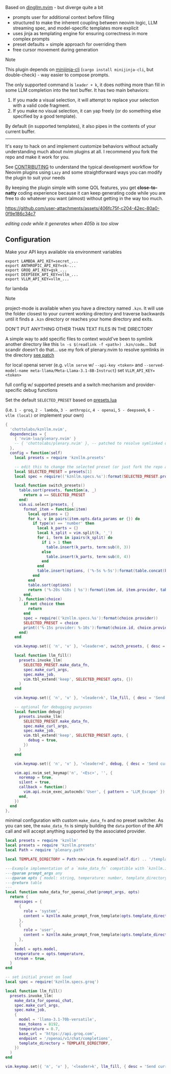 Based on [dingllm.nvim](https://github.com/yacineMTB/dingllm.nvim) - but diverge quite a bit

- prompts user for additional context before filling
- structured to make the inherent coupling between neovim logic, LLM streaming spec, and model-specific templates more explicit
- uses jinja as templating engine for ensuring correctness in more complex prompts
- preset defaults + simple approach for overriding them
- free cursor movement during generation

> [!NOTE]
> This plugin depends on [minijinja-cli](https://github.com/mitsuhiko/minijinja) (`cargo install minijinja-cli`, but double-check) - way easier to compose prompts.

The only supported command is `leader + k`, it does nothing more than fill in some LLM completion into the text buffer. It has two main behaviors:
1. If you made a visual selection, it will attempt to replace your selection with a valid code fragment. 
2. If you make no visual selection, it can yap freely (or do something else specified by a good template).

By default (in supported templates), it also pipes in the contents of your current buffer.

---

It's easy to hack on and implement customize behaviors without actually understanding much about nvim plugins at all. I recommend you fork the repo and make it work for you.

See [CONTRIBUTING](CONTRIBUTING.md) to understand the typical development workflow for Neovim plugins using `Lazy` and some straightforward ways you can modify the plugin to suit your needs

By keeping the plugin simple with some QOL features, you get **close-to-natty** coding experience because it can keep generating code while you are free to do whatever you want (almost) without getting in the way too much.

https://github.com/user-attachments/assets/406fc75f-c204-42ec-80a0-0f9e186c34c7

_editing code while it generates when 405b is too slow_

## Configuration

Make your API keys available via environment variables
```
export LAMBDA_API_KEY=secret_...
export ANTHROPIC_API_KEY=sk-...
export GROQ_API_KEY=gsk_...
export DEEPSEEK_API_KEY=vllm_...
export VLLM_API_KEY=vllm_...
```

for lambda

> [!NOTE]
> project-mode is available when you have a directory named `.kzn`. It will
> use the folder closest to your current working directory and traverse backwards
> until it finds a `.kzn` directory or reaches your home directory and exits.
> 
> DON'T PUT ANYTHING OTHER THAN TEXT FILES IN THE DIRECTORY
> 
> A simple way to add specific files to context would've been to symlink another directory
> like this `ln -s $(readlink -f <path>) .kzn/code`... but scandir doesn't do
> that... use my fork of plenary.nvim to resolve symlinks in the directory [see patch](https://github.com/chottolabs/plenary.nvim/commit/7b0bf11bd3c286d6a45d8f5270369626b2ec6505)

for local openai server (e.g. `vllm serve` w/ `--api-key <token>` and `--served-model-name meta-llama/Meta-Llama-3.1-8B-Instruct`) set `VLLM_API_KEY=<token>`

full config w/ supported presets and a switch mechanism and provider-specific debug functions

Set the default `SELECTED_PRESET` based on [presets.lua](https://github.com/chottolabs/kznllm.nvim/blob/main/lua/kznllm/presets.lua#L279)

(i.e. `1 - groq`, `2 - lambda`, `3 - anthropic`, `4 - openai`, `5 - deepseek`, `6 - vllm (local)` or implement your own)

```lua
{
  'chottolabs/kznllm.nvim',
  dependencies = {
    { 'nvim-lua/plenary.nvim' }
    -- { 'chottolabs/plenary.nvim' }, -- patched to resolve symlinked directories
  },
  config = function(self)
    local presets = require 'kznllm.presets'

    -- edit this to change the selected preset (or just fork the repo and add your own)
    local SELECTED_PRESET = presets[1]
    local spec = require(('kznllm.specs.%s'):format(SELECTED_PRESET.provider))

    local function switch_presets()
      table.sort(presets, function(a, _)
        return a == SELECTED_PRESET
      end)
      vim.ui.select(presets, {
        format_item = function(item)
          local options = {}
          for k, v in pairs(item.opts.data_params or {}) do
            if type(v) == 'number' then
              local k_parts = {}
              local k_split = vim.split(k, '_')
              for i, term in ipairs(k_split) do
                if i > 1 then
                  table.insert(k_parts, term:sub(0, 3))
                else
                  table.insert(k_parts, term:sub(0, 4))
                end
              end
              table.insert(options, ('%-5s %-5s'):format(table.concat(k_parts, '_'), v))
            end
          end
          table.sort(options)
          return ('%-20s %10s | %s'):format(item.id, item.provider, table.concat(options, ' '))
        end,
      }, function(choice)
        if not choice then
          return
        end
        spec = require(('kznllm.specs.%s'):format(choice.provider))
        SELECTED_PRESET = choice
        print(('%-15s provider: %-10s'):format(choice.id, choice.provider))
      end)
    end

    vim.keymap.set({ 'n', 'v' }, '<leader>m', switch_presets, { desc = 'switch between presets' })

    local function llm_fill()
      presets.invoke_llm(
        SELECTED_PRESET.make_data_fn,
        spec.make_curl_args,
        spec.make_job,
        vim.tbl_extend('keep', SELECTED_PRESET.opts, {})
      )
    end

    vim.keymap.set({ 'n', 'v' }, '<leader>k', llm_fill, { desc = 'Send current selection to LLM llm_fill' })

    -- optional for debugging purposes
    local function debug()
      presets.invoke_llm(
        SELECTED_PRESET.make_data_fn,
        spec.make_curl_args,
        spec.make_job,
        vim.tbl_extend('keep', SELECTED_PRESET.opts, {
          debug = true,
        })
      )
    end

    vim.keymap.set({ 'n', 'v' }, '<leader>d', debug, { desc = 'Send current selection to LLM debug' })

    vim.api.nvim_set_keymap('n', '<Esc>', '', {
      noremap = true,
      silent = true,
      callback = function()
        vim.api.nvim_exec_autocmds('User', { pattern = 'LLM_Escape' })
      end,
    })
  end
},
```

minimal configuration with custom `make_data_fn` and no preset switcher. As you can see, the `make_data_fn` is simply building the `data` portion of the API call and will accept anything supported by the associated provider.

```lua
local presets = require 'kznllm'
local presets = require 'kznllm.presets'
local Path = require 'plenary.path'

local TEMPLATE_DIRECTORY = Path:new(vim.fn.expand(self.dir) .. '/templates')

---Example implementation of a `make_data_fn` compatible with `kznllm.invoke_llm` for groq spec
---@param prompt_args any
---@param opts { model: string, temperature: number, template_directory: Path, debug: boolean }
---@return table
---
local function make_data_for_openai_chat(prompt_args, opts)
  return {
    messages = {
      {
        role = 'system',
        content = kznllm.make_prompt_from_template(opts.template_directory / 'nous_research/fill_mode_system_prompt.xml.jinja', prompt_args),
      },
      {
        role = 'user',
        content = kznllm.make_prompt_from_template(opts.template_directory / 'nous_research/fill_mode_user_prompt.xml.jinja', prompt_args),
      },
    },
    model = opts.model,
    temperature = opts.temperature,
    stream = true,
  }
end

-- set initial preset on load
local spec = require('kznllm.specs.groq')

local function llm_fill()
  presets.invoke_llm(
    make_data_for_openai_chat,
    spec.make_curl_args,
    spec.make_job,
    {
      model = 'llama-3.1-70b-versatile',
      max_tokens = 8192,
      temperature = 0.7,
      base_url = 'https://api.groq.com',
      endpoint = '/openai/v1/chat/completions',
      template_directory = TEMPLATE_DIRECTORY,
    })
  )
end

vim.keymap.set({ 'n', 'v' }, '<leader>k', llm_fill, { desc = 'Send current selection to LLM llm_fill' })
```
